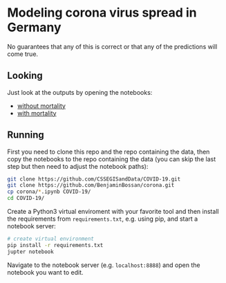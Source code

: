 # Modeling corona virus spread in Germany

No guarantees that any of this is correct or that any of the
predictions will come true.

## Looking

Just look at the outputs by opening the notebooks:

* [without mortality](https://nbviewer.jupyter.org/github/BenjaminBossan/corona/blob/master/model_corona_virus.ipynb)
* [with mortality](https://nbviewer.jupyter.org/github/BenjaminBossan/corona/blob/master/model_corona_virus_with_mortality.ipynb)

## Running

First you need to clone this repo and the repo containing the data,
then copy the notebooks to the repo containing the data (you can skip
the last step but then need to adjust the notebook paths):

```bash
git clone https://github.com/CSSEGISandData/COVID-19.git
git clone https://github.com/BenjaminBossan/corona.git
cp corona/*.ipynb COVID-19/
cd COVID-19/
```

Create a Python3 virtual enviroment with your favorite tool and then
install the requirements from `requirements.txt`, e.g. using pip, and
start a notebook server:

```bash
# create virtual environment
pip install -r requirements.txt
jupter notebook
```

Navigate to the notebook server (e.g. `localhost:8888`) and open the
notebook you want to edit.

